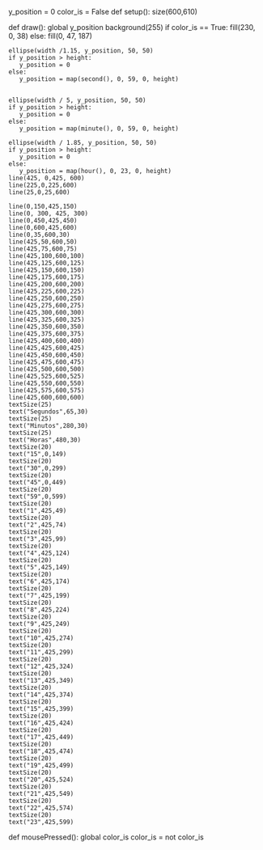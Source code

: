 
y_position = 0
color_is = False
def setup():
    size(600,610)
    
def draw():
    global y_position 
    background(255)
    if color_is == True:
       fill(230, 0, 38)
    else:
       fill(0, 47, 187)

    ellipse(width /1.15, y_position, 50, 50)
    if y_position > height:
       y_position = 0
    else:
       y_position = map(second(), 0, 59, 0, height)


    ellipse(width / 5, y_position, 50, 50)
    if y_position > height:
       y_position = 0
    else:
       y_position = map(minute(), 0, 59, 0, height)
       
    ellipse(width / 1.85, y_position, 50, 50)
    if y_position > height:
       y_position = 0
    else:
       y_position = map(hour(), 0, 23, 0, height)
    line(425, 0,425, 600)
    line(225,0,225,600)
    line(25,0,25,600)
    
    line(0,150,425,150)
    line(0, 300, 425, 300)
    line(0,450,425,450)
    line(0,600,425,600)
    line(0,35,600,30)
    line(425,50,600,50)
    line(425,75,600,75)
    line(425,100,600,100)
    line(425,125,600,125)
    line(425,150,600,150)
    line(425,175,600,175)
    line(425,200,600,200)
    line(425,225,600,225)
    line(425,250,600,250)
    line(425,275,600,275)
    line(425,300,600,300)
    line(425,325,600,325)
    line(425,350,600,350)
    line(425,375,600,375)
    line(425,400,600,400)
    line(425,425,600,425)
    line(425,450,600,450)
    line(425,475,600,475)
    line(425,500,600,500)
    line(425,525,600,525)
    line(425,550,600,550)
    line(425,575,600,575)
    line(425,600,600,600)
    textSize(25)
    text("Segundos",65,30)
    textSize(25)
    text("Minutos",280,30)
    textSize(25)
    text("Horas",480,30)
    textSize(20)
    text("15",0,149)
    textSize(20)
    text("30",0,299)
    textSize(20)
    text("45",0,449)
    textSize(20)
    text("59",0,599)
    textSize(20)
    text("1",425,49)
    textSize(20)
    text("2",425,74)
    textSize(20)
    text("3",425,99)
    textSize(20)
    text("4",425,124)
    textSize(20)
    text("5",425,149)
    textSize(20)
    text("6",425,174)
    textSize(20)
    text("7",425,199)
    textSize(20)
    text("8",425,224)
    textSize(20)
    text("9",425,249)
    textSize(20)
    text("10",425,274)
    textSize(20)
    text("11",425,299)
    textSize(20)
    text("12",425,324)
    textSize(20)
    text("13",425,349)
    textSize(20)
    text("14",425,374)
    textSize(20)
    text("15",425,399)
    textSize(20)
    text("16",425,424)
    textSize(20)
    text("17",425,449)
    textSize(20)
    text("18",425,474)
    textSize(20)
    text("19",425,499)
    textSize(20)
    text("20",425,524)
    textSize(20)
    text("21",425,549)
    textSize(20)
    text("22",425,574)
    textSize(20)
    text("23",425,599)
def mousePressed():
    global color_is
    color_is = not color_is